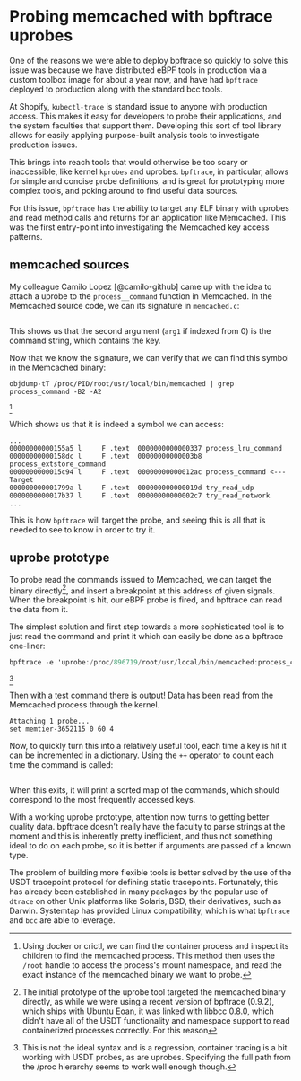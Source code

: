 # Probing memcached with bpftrace uprobes

One of the reasons we were able to deploy bpftrace so quickly to solve this
issue was because we have distributed eBPF tools in production via a custom
toolbox image for about a year now, and have had `bpftrace` deployed to
production along with the standard bcc tools.

At Shopify, `kubectl-trace` is standard issue to anyone with production
access. This makes it easy for developers to probe their applications,
and the system faculties that support them. Developing this sort of tool
library allows for easily applying purpose-built analysis tools to
investigate production issues.

This brings into reach tools that would otherwise be too scary or inaccessible,
like kernel `kprobes` and uprobes. `bpftrace`, in particular, allows for simple
and concise probe definitions, and is great for prototyping more complex tools,
and poking around to find useful data sources.

For this issue, `bpftrace` has the ability to target any ELF binary with
uprobes and read method calls and returns for an application like Memcached.
This was the first entry-point into investigating the Memcached key access
patterns.

## memcached sources

My colleague Camilo Lopez [@camilo-github] came up with the idea to attach a
uprobe to the `process__command` function in Memcached. In the Memcached
source code, we can its signature in `memcached.c`:

```{.c include=src/memcached/memcached.c startLine=5756 endLine=5756}
```

This shows us that the second argument (`arg1` if indexed from 0) is
the command string, which contains the key.

Now that we know the signature, we can verify that we  can find this symbol in
the Memcached binary:

```
objdump-tT /proc/PID/root/usr/local/bin/memcached | grep process_command -B2 -A2

```
[^1]

Which shows us that it is indeed a symbol we can access:
```.gnuassembler
...
00000000000155a5 l     F .text  0000000000000337 process_lru_command
00000000000158dc l     F .text  00000000000003b8 process_extstore_command
0000000000015c94 l     F .text  00000000000012ac process_command <--- Target
000000000001799a l     F .text  000000000000019d try_read_udp
0000000000017b37 l     F .text  00000000000002c7 try_read_network
...
```

This is how `bpftrace` will target the probe, and seeing this is all that is
needed to see to know in order to try it.

## uprobe prototype

To probe read the commands issued to Memcached, we can target the binary
directly[^2], and insert a breakpoint at this  address of given signals.
When the breakpoint is hit, our eBPF probe is fired, and bpftrace can
read the data from it.

The simplest solution and first step towards a more sophisticated tool
is to just read the command and print it which can easily be done as a
bpftrace one-liner:

```awk
bpftrace -e 'uprobe:/proc/896719/root/usr/local/bin/memcached:process_command { printf("%s\n", str(arg1)) }'
```
[^6]

Then with a test command there is output! Data has been read from the
Memcached process through the kernel.

```
Attaching 1 probe...
set memtier-3652115 0 60 4
```

Now, to quickly turn this into a relatively useful tool, each time a key is hit
it can be incremented in a dictionary. Using the `++` operator to count each
time the command is called:

```{.awk include=src/uprobe-v1.bt}
```

When this exits, it will print a sorted map of the commands, which should
correspond to the most frequently accessed keys.

With a working uprobe prototype, attention now turns to getting better
quality data. bpftrace doesn't really have the faculty to parse strings
at the moment and this is inherently pretty inefficient, and thus not
something ideal to do on each probe, so it is better if arguments are
passed of a known type.

The problem of building more flexible tools is better solved by the use of the
USDT tracepoint protocol for defining static tracepoints. Fortunately, this has
already been established in many packages by the popular use of `dtrace`
on other Unix platforms like Solaris, BSD, their derivatives, such as Darwin.
 Systemtap has provided Linux compatibility, which is what `bpftrace` and `bcc`
 are able to leverage.

[^1]: Using docker or crictl, we can find the container process and inspect its
    children to find the memcached process. This method then uses the `/root`
    handle to access the process's mount namespace, and read the exact instance
    of the memcached binary we want to probe.

[^2]: The initial prototype of the uprobe tool targeted the memcached binary
    directly, as while we were using a recent version of bpftrace (0.9.2), which
    ships with Ubuntu Eoan, it was linked with libbcc 0.8.0, which didn't have
    all of the USDT functionality and namespace support to read containerized
    processes correctly. For this reason
[^6]: This is not the ideal syntax and is a regression, container tracing is a
    bit working with USDT probes, as are uprobes. Specifying the full path from
    the /proc hierarchy seems to work well enough though.
